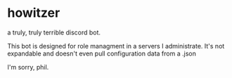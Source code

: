 # howitzer
a truly, truly terrible discord bot.

This bot is designed for role managment in a servers I administrate.
It's not expandable and doesn't even pull configuration data from a .json

I'm sorry, phil.
